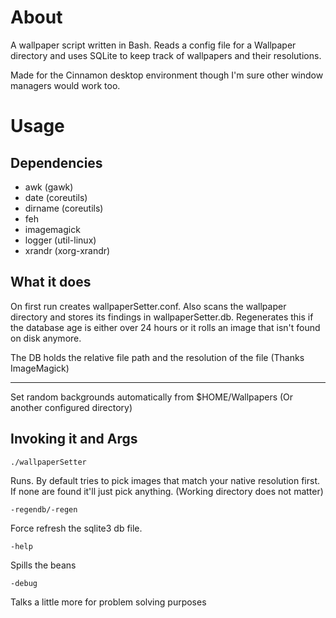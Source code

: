 # About

A wallpaper script written in Bash. Reads a config file for a Wallpaper directory and uses SQLite to keep track of wallpapers and their resolutions.

Made for the Cinnamon desktop environment though I'm sure other window managers would work too.

# Usage

## Dependencies
* awk     (gawk)
* date    (coreutils)
* dirname (coreutils)
* feh
* imagemagick
* logger  (util-linux)
* xrandr  (xorg-xrandr)

## What it does
On first run creates wallpaperSetter.conf. Also scans the wallpaper directory and stores its findings in wallpaperSetter.db. Regenerates this if the database age is either over 24 hours or it rolls an image that isn't found on disk anymore.

The DB holds the relative file path and the resolution of the file (Thanks ImageMagick)

---------------------------------------------------------------

Set random backgrounds automatically from $HOME/Wallpapers (Or another configured directory)
## Invoking it and Args

`./wallpaperSetter`

   Runs. By default tries to pick images that match your native resolution first. If none are found it'll just pick anything.
   (Working directory does not matter)
   
`-regendb/-regen`

   Force refresh the sqlite3 db file.

`-help`

   Spills the beans

`-debug`

   Talks a little more for problem solving purposes
